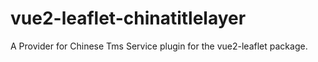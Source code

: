 # vue2-leaflet-chinatitlelayer
A Provider for Chinese Tms Service plugin for the vue2-leaflet package.
